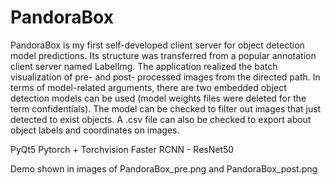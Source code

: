# PandoraBox
PandoraBox is my first self-developed client server for object detection model predictions. Its structure was transferred from a popular annotation client server named LabelImg. 
The application realized the batch visualization of pre- and post- processed images from the directed path.
In terms of model-related arguments, there are two embedded object detection models can be used (model weights files were deleted for the term confidentials). The model can be checked to filter out images that just detected to exist objects. A .csv file can also be checked to export about object labels and coordinates on images.

PyQt5
Pytorch + Torchvision
Faster RCNN - ResNet50

Demo shown in images of PandoraBox_pre.png and PandoraBox_post.png
